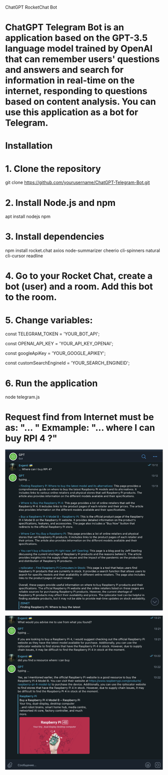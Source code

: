 ChatGPT RocketChat Bot

# ChatGPT Telegram Bot is an application based on the GPT-3.5 language model trained by OpenAI that can remember users' questions and answers and search for information in real-time on the internet, responding to questions based on content analysis. You can use this application as a bot for Telegram.

# Installation

# 1. Clone the repository

git clone https://github.com/yourusername/ChatGPT-Telegram-Bot.git

# 2. Install Node.js and npm

apt install nodejs npm

# 3. Install dependencies

npm install rocket.chat axios node-summarizer cheerio cli-spinners natural cli-cursor readline

# 4. Go to your Rocket Chat, create a bot (user) and a room. Add this bot to the room.

# 5. Change variables:

const TELEGRAM_TOKEN  = 'YOUR_BOT_API';

const OPENAI_API_KEY = 'YOUR_API_KEY_OPENAI';

const googleApiKey = 'YOUR_GOOGLE_APIKEY';

const customSearchEngineId = 'YOUR_SEARCH_ENGINEID';

# 6. Run the application

node telegram.js


# Request find from Internet must be as: "... " Exmample: "... where I can buy RPI 4 ?"

![... Where can I buy RPI 4?](https://github.com/EvFoAn/ChatGPT-Telegram-Bot/blob/main/description_first.png)

![What would you advise me to use from what you found?](https://github.com/EvFoAn/ChatGPT-Telegram-Bot/blob/main/description_last.png)
